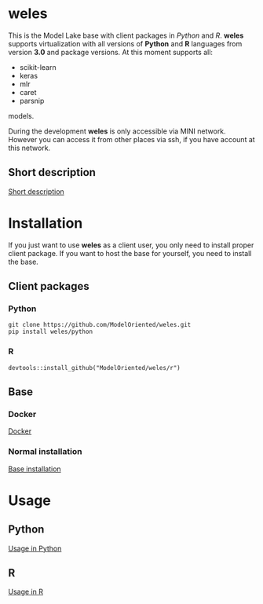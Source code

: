 # weles

This is the Model Lake base with client packages in *Python* and *R*. **weles** supports virtualization with all versions of **Python** and **R** languages from version **3.0** and package versions.
At this moment supports all:
* scikit-learn
* keras
* mlr
* caret
* parsnip

models.

During the development **weles** is only accessible via MINI network. However you can access it from other places via ssh, if you have account at this network.



## Short description

[Short description](Description.html)

# Installation

If you just want to use **weles** as a client user, you only need to install proper client package. If you want to host the base for yourself, you need to install the base.

## Client packages

### Python

```
git clone https://github.com/ModelOriented/weles.git 
pip install weles/python
```
### R

```
devtools::install_github("ModelOriented/weles/r")
```

## Base

### Docker

[Docker](https://github.com/ModelOriented/weles/blob/master/docker/README.md)

### Normal installation

[Base installation](https://github.com/ModelOriented/weles/blob/master/ModelGovernance/README.md)

# Usage

## Python

[Usage in Python](https://github.com/ModelOriented/weles/blob/master/python/README.md)

## R

[Usage in R](https://github.com/ModelOriented/weles/blob/master/r/README.md)
